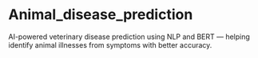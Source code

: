 # Animal_disease_prediction
AI-powered veterinary disease prediction using NLP and BERT — helping identify animal illnesses from symptoms with better accuracy.
